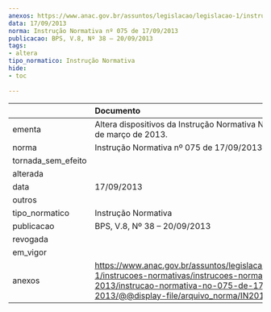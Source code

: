 ```yaml
---
anexos: https://www.anac.gov.br/assuntos/legislacao/legislacao-1/instrucoes-normativas/instrucoes-normativas-2013/instrucao-normativa-no-075-de-17-09-2013/@@display-file/arquivo_norma/IN2013-0075.pdf
data: 17/09/2013
norma: Instrução Normativa nº 075 de 17/09/2013
publicacao: BPS, V.8, Nº 38 – 20/09/2013
tags:
- altera
tipo_normatico: Instrução Normativa
hide: 
- toc 
 
---
```


|                    | Documento                                                                                                                                                                                       |
|:-------------------|:------------------------------------------------------------------------------------------------------------------------------------------------------------------------------------------------|
| ementa             | Altera dispositivos da Instrução Normativa Nº 68, de 26 de março de 2013.                                                                                                                       |
| norma              | Instrução Normativa nº 075 de 17/09/2013                                                                                                                                                        |
| tornada_sem_efeito |                                                                                                                                                                                                 |
| alterada           |                                                                                                                                                                                                 |
| data               | 17/09/2013                                                                                                                                                                                      |
| outros             |                                                                                                                                                                                                 |
| tipo_normatico     | Instrução Normativa                                                                                                                                                                             |
| publicacao         | BPS, V.8, Nº 38 – 20/09/2013                                                                                                                                                                    |
| revogada           |                                                                                                                                                                                                 |
| em_vigor           |                                                                                                                                                                                                 |
| anexos             | https://www.anac.gov.br/assuntos/legislacao/legislacao-1/instrucoes-normativas/instrucoes-normativas-2013/instrucao-normativa-no-075-de-17-09-2013/@@display-file/arquivo_norma/IN2013-0075.pdf |